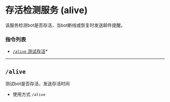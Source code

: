 # 存活检测服务 (alive)

该服务检测bot是否存活，当bot断线或恢复时发送邮件提醒。

###  指令列表

- [`/alive` 测试存活](#alive)*

--- 

##  `/alive`
测试bot是否存活，发送存活时间
- 使用方式
`/alive`